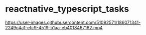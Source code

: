 # reactnative_typescript_tasks

https://user-images.githubusercontent.com/51092571/186071341-2249c4a1-efc9-4519-b1aa-eb4018467182.mp4
